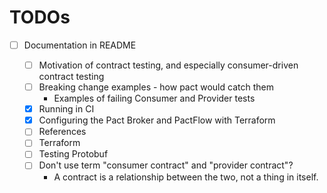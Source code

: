 # TODOs

- [ ] Documentation in README

  - [ ] Motivation of contract testing, and especially consumer-driven contract testing
  - [ ] Breaking change examples - how pact would catch them
    - Examples of failing Consumer and Provider tests
  - [x] Running in CI
  - [x] Configuring the Pact Broker and PactFlow with Terraform
  - [ ] References
  - [ ] Terraform
  - [ ] Testing Protobuf
  - [ ] Don't use term "consumer contract" and "provider contract"?
    - A contract is a relationship between the two, not a thing in itself.
